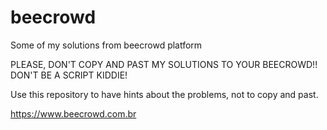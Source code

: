 # beecrowd
Some of my solutions from beecrowd platform

PLEASE, DON'T COPY AND PAST MY SOLUTIONS TO YOUR BEECROWD!! DON'T BE A SCRIPT KIDDIE!

Use this repository to have hints about the problems, not to copy and past.


https://www.beecrowd.com.br
